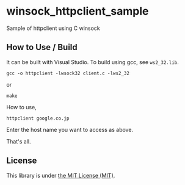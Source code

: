 # winsock_httpclient_sample
Sample of httpclient using C winsock

## How to Use / Build
It can be built with Visual Studio. To build using gcc, see `ws2_32.lib`. 
```
gcc -o httpclient -lwsock32 client.c -lws2_32
```
or 
```
make
```
How to use,
```
httpclient google.co.jp
```
Enter the host name you want to access as above.

That's all.


## License
This library is under [the MIT License (MIT)](LICENSE).